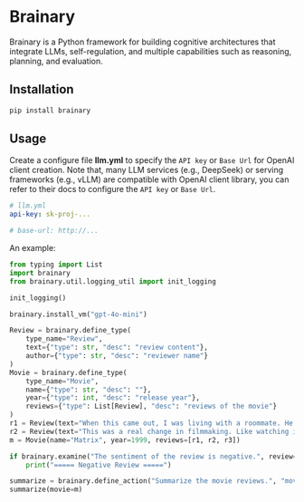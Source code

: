 # Brainary

Brainary is a Python framework for building cognitive architectures that integrate LLMs, self-regulation, and multiple capabilities such as reasoning, planning, and evaluation.

## Installation

```bash
pip install brainary
```

## Usage

Create a configure file **llm.yml** to specify the `API key` or `Base Url` for OpenAI client creation. Note that, many LLM services (e.g., DeepSeek) or serving frameworks (e.g., vLLM) are compatible with OpenAI client library, you can refer to their docs to configure the `API key` or `Base Url`.

```yaml
# llm.yml
api-key: sk-proj-...

# base-url: http://...
```

An example:
```python
from typing import List
import brainary
from brainary.util.logging_util import init_logging

init_logging()

brainary.install_vm("gpt-4o-mini")

Review = brainary.define_type(
    type_name="Review",
    text={"type": str, "desc": "review content"},
    author={"type": str, "desc": "reviewer name"}
)
Movie = brainary.define_type(
    type_name="Movie",
    name={"type": str, "desc": ""},
    year={"type": int, "desc": "release year"},
    reviews={"type": List[Review], "desc": "reviews of the movie"}
)
r1 = Review(text="When this came out, I was living with a roommate. He went out and saw it, came home and said, \"Dude, you have to go see The Matrix.\" So we left and he sat through it a second time. This movie is splendidly done. The mystery about what the Matrix is, unravels and you see a dystopian future unlike any we as a race would want. I have watched this over and over and never tire of it. Everyone does a great job acting in this, the special effects are above par and the story is engaging.", author="acedj")
r2 = Review(text="This was a real change in filmmaking. Like watching it again in 2020, i.e. after 21 years and it still feels fresh. Iconic scenes are still having benchmarks setting up.\n\nIf we say it sci-fi at its best, it won't be wrong. The hype was real, it is still not easy to match the level of Matrix where we experience the connection of humans and science, that too with amazing action fight and chase scenes, not just normal scenes they were, multiple exposures, slow motion 3D moves, Oh My God, and it's understandable as well like what are the characters up to and what storyline they are entering into. The script was very well written and executed otherwise it could have been a mess. A special appreciation in managing the theme with those black color costumes and a scientific zone with unimaginable equipment and props doing unbelievable things in the two worlds created. No spoilers, but the action scenes in the climax where the protagonist goes to save someone from agents are really breathtaking. The technology used at its best.\n\nA salute to Wachowski Brothers and the team for creating this masterpiece. It will be a great competition and motivation as well for many films coming in the future.", author="suryanmukul")
m = Movie(name="Matrix", year=1999, reviews=[r1, r2, r3])

if brainary.examine("The sentiment of the review is negative.", review=r1):
    print("===== Negative Review =====")

summarize = brainary.define_action("Summarize the movie reviews.", "movie", attentions=["sentiment", "character"], output_constraints={"tone": "grandiloquent"})
summarize(movie=m)
```